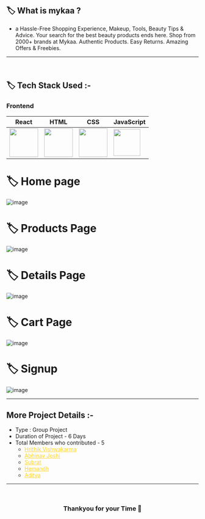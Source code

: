## 🏷️ What is mykaa ?

- a Hassle-Free Shopping Experience, Makeup, Tools, Beauty Tips & Advice. Your search for the best beauty products ends here. Shop from 2000+ brands at Mykaa. Authentic Products. Easy Returns. Amazing Offers & Freebies.

---

<br/>


## 🏷️ Tech Stack Used :-

### Frontend

| React                                                                                                                                                                                                                                                                                                                                                        | HTML                                                                                                                           | CSS                                                                                                                            | JavaScript                                                                                                                     |
| ------------------------------------------------------------------------------------------------------------------------------ | ------------------------------------------------------------------------------------------------------------------------------ | ------------------------------------------------------------------------------------------------------------------------------ | ------------------------------------------------------------------------------------------------------------------------------ |
| <img width="75px" src="https://user-images.githubusercontent.com/25181517/183897015-94a058a6-b86e-4e42-a37f-bf92061753e5.png">  | <img width="75px" src="https://user-images.githubusercontent.com/25181517/192158954-f88b5814-d510-4564-b285-dff7d6400dad.png"> | <img width="75px" src="https://user-images.githubusercontent.com/25181517/183898674-75a4a1b1-f960-4ea9-abcb-637170a00a75.png"> | <img width="70px" src="https://user-images.githubusercontent.com/25181517/117447155-6a868a00-af3d-11eb-9cfe-245df15c9f3f.png"> |



# 🏷️ Home page
![image](https://user-images.githubusercontent.com/104666876/229416629-82275a73-e061-44a7-9950-efb33dd7220c.png)
# 🏷️ Products Page
![image](https://user-images.githubusercontent.com/104666876/229416855-2712e6d1-e65f-494f-aa7d-963d67d42d82.png)
# 🏷️ Details Page
![image](https://user-images.githubusercontent.com/104666876/229417262-bc94de9c-7bc4-424d-86b6-88c3110e5b69.png)
# 🏷️ Cart Page
![image](https://user-images.githubusercontent.com/104666876/229417412-3a342a60-901d-40af-8e8a-d43951e29b22.png)
# 🏷️ Signup
![image](https://user-images.githubusercontent.com/104666876/229417485-0d4123b6-dabc-45ff-8d2e-dfb3cee392e7.png)



---

## More Project Details :-

- Type : Group Project
- Duration of Project - 6 Days
- Total Members who contributed - 5
  - <a style="color:#ffd41f" href="https://github.com/hrithikvishwakarma001">Hrithik Vishwakarma</a>
  - <a style="color:#ffd41f" href="https://github.com/abhinavjoshi1798">Abhinav Joshi</a>
  - <a style="color:#ffd41f" href="https://github.com/subrat199">Subrat</a>
  - <a style="color:#ffd41f" href="https://github.com/Hemandh7">Hemandh</a>
  - <a style="color:#ffd41f" href="https://github.com/adilovemom">Aditya</a>

---

<br/>

<h3 align="center" >Thankyou for your Time 💝</h3>



